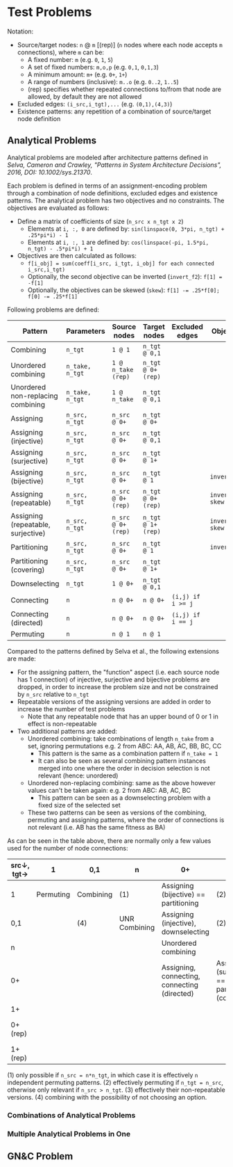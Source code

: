# Test Problems

Notation:
- Source/target nodes: `n` @ `m` [(rep)] (`n` nodes where each node accepts `m` connections), where `m` can be:
  - A fixed number: `m` (e.g. `0`, `1`, `5`)
  - A set of fixed numbers: `m,o,p` (e.g. `0,1`, `0,1,3`)
  - A minimum amount: `m+` (e.g. `0+`, `1+`)
  - A range of numbers (inclusive): `m..o` (e.g. `0..2`, `1..5`)
  - (rep) specifies whether repeated connections to/from that node are allowed, by default they are not allowed
- Excluded edges: `(i_src,i_tgt),...` (e.g. `(0,1),(4,3)`)
- Existence patterns: any repetition of a combination of source/target node definition

## Analytical Problems

Analytical problems are modeled after architecture patterns defined in
*Selva, Cameron and Crawley, "Patterns in System Architecture Decisions", 2016, DOI: 10.1002/sys.21370*.

Each problem is defined in terms of an assignment-encoding problem through a combination of node definitions,
excluded edges and existence patterns. The analytical problem has two objectives and no constraints.
The objectives are evaluated as follows:
- Define a matrix of coefficients of size (`n_src x n_tgt x 2`)
  - Elements at `i, :, 0` are defined by: `sin(linspace(0, 3*pi, n_tgt) + .25*pi*i) - 1`
  - Elements at `i, :, 1` are defined by: `cos(linspace(-pi, 1.5*pi, n_tgt) - .5*pi*i) + 1`
- Objectives are then calculated as follows:
  - `f[i_obj] = sum(coeff[i_src, i_tgt, i_obj] for each connected i_src,i_tgt)`
  - Optionally, the second objective can be inverted (`invert_f2`): `f[1] = -f[1]`
  - Optionally, the objectives can be skewed (`skew`): `f[1] -= .25*f[0]; f[0] -= .25*f[1]`

Following problems are defined:

| Pattern                            | Parameters      | Source nodes       | Target nodes        | Excluded edges    | Objective         |
|------------------------------------|-----------------|--------------------|---------------------|-------------------|-------------------|
| Combining                          | `n_tgt`         | `1 @ 1`            | `n_tgt @ 0,1`       |                   |                   |
| Unordered combining                | `n_take, n_tgt` | `1 @ n_take (rep)` | `n_tgt @ 0+ (rep)`  |                   |                   |
| Unordered non-replacing combining  | `n_take, n_tgt` | `1 @ n_take`       | `n_tgt @ 0,1`       |                   |                   |
| Assigning                          | `n_src, n_tgt`  | `n_src @ 0+`       | `n_tgt @ 0+`        |                   |                   |
| Assigning (injective)              | `n_src, n_tgt`  | `n_src @ 0+`       | `n_tgt @ 0,1`       |                   |                   |
| Assigning (surjective)             | `n_src, n_tgt`  | `n_src @ 0+`       | `n_tgt @ 1+`        |                   |                   |
| Assigning (bijective)              | `n_src, n_tgt`  | `n_src @ 0+`       | `n_tgt @ 1`         |                   | `invert_f2`       |
| Assigning (repeatable)             | `n_src, n_tgt`  | `n_src @ 0+ (rep)` | `n_tgt @ 0+  (rep)` |                   | `invert_f2, skew` |
| Assigning (repeatable, surjective) | `n_src, n_tgt`  | `n_src @ 0+ (rep)` | `n_tgt @ 1+  (rep)` |                   | `invert_f2, skew` |
| Partitioning                       | `n_src, n_tgt`  | `n_src @ 0+`       | `n_tgt @ 1`         |                   | `invert_f2`       |
| Partitioning (covering)            | `n_src, n_tgt`  | `n_src @ 0+`       | `n_tgt @ 1+`        |                   |                   |
| Downselecting                      | `n_tgt`         | `1 @ 0+`           | `n_tgt @ 0,1`       |                   |                   |
| Connecting                         | `n`             | `n @ 0+`           | `n @ 0+`            | `(i,j) if i >= j` |                   |
| Connecting (directed)              | `n`             | `n @ 0+`           | `n @ 0+`            | `(i,j) if i == j` |                   |
| Permuting                          | `n`             | `n @ 1`            | `n @ 1`             |                   |                   |

Compared to the patterns defined by Selva et al., the following extensions are made:
- For the assigning pattern, the "function" aspect (i.e. each source node has 1 connection) of injective, surjective
  and bijective problems are dropped, in order to increase the problem size
  and not be constrained by `n_src` relative to `n_tgt`
- Repeatable versions of the assigning versions are added in order to increase the number of test problems
  - Note that any repeatable node that has an upper bound of 0 or 1 in effect is non-repeatable
- Two additional patterns are added:
  - Unordered combining: take combinations of length `n_take` from a set, ignoring permutations e.g. 2 from ABC: AA, AB, AC, BB, BC, CC
    - This pattern is the same as a combination pattern if `n_take = 1`
    - It can also be seen as several combining pattern instances merged into one where the order in decision selection
      is not relevant (hence: unordered)
  - Unordered non-replacing combining: same as the above however values can't be taken again: e.g. 2 from ABC: AB, AC, BC
    - This pattern can be seen as a downselecting problem with a fixed size of the selected set
  - These two patterns can be seen as versions of the combining, permuting and assigning patterns,
    where the order of connections is not relevant (i.e. AB has the same fitness as BA)

As can be seen in the table above, there are normally only a few values used for the number of node connections:

| src↓, tgt→ | 1         | 0,1       | n             | 0+                                           | 1+                                                | 0+ (rep)               | 1+ (rep)                           |
|------------|-----------|-----------|---------------|----------------------------------------------|---------------------------------------------------|------------------------|------------------------------------|
| 1          | Permuting | Combining | (1)           | Assigning (bijective) == partitioning        | (2)                                               | (3)                    | (3)                                |
| 0,1        |           | (4)       | UNR Combining | Assigning (injective), downselecting         | (2)                                               | (3)                    | (3)                                |
| n          |           |           |               | Unordered combining                          |                                                   | (3)                    | (3)                                |
| 0+         |           |           |               | Assigning, connecting, connecting (directed) | Assigning (surjective) == partitioning (covering) | (3)                    | (3)                                |
| 1+         |           |           |               |                                              |                                                   | (3)                    | (3)                                |
| 0+ (rep)   |           |           |               |                                              |                                                   | Assigning (repeatable) | Assigning (repeatable, surjective) |
| 1+ (rep)   |           |           |               |                                              |                                                   |                        |                                    |

(1) only possible if `n_src = n*n_tgt`, in which case it is effectively `n` independent permuting patterns.
(2) effectively permuting if `n_tgt = n_src`, otherwise only relevant if `n_src > n_tgt`.
(3) effectively their non-repeatable versions.
(4) combining with the possibility of not choosing an option.

### Combinations of Analytical Problems

### Multiple Analytical Problems in One

## GN&C Problem
